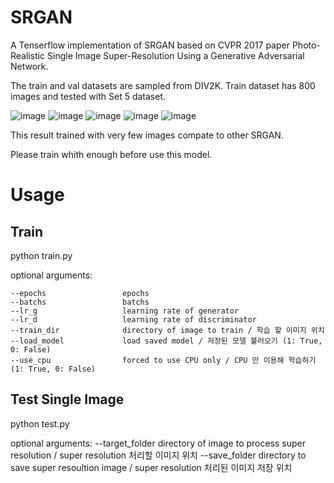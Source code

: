 # SRGAN

A Tenserflow implementation of SRGAN based on CVPR 2017 paper Photo-Realistic Single Image Super-Resolution Using a Generative Adversarial Network.

The train and val datasets are sampled from DIV2K. Train dataset has 800 images and tested with Set 5 dataset.


![image](https://user-images.githubusercontent.com/79778595/210081306-be5392f8-353f-41c6-9d84-a4716b7e21d3.png)
![image](https://user-images.githubusercontent.com/79778595/210081321-e55de866-b0ac-46d9-a66f-72cba553d292.png)
![image](https://user-images.githubusercontent.com/79778595/210081263-6a4c5a45-c629-4d94-9ebd-046d5052582e.png)
![image](https://user-images.githubusercontent.com/79778595/210081281-f3e4e7db-20f7-4d64-af62-6a84ed1203c3.png)
![image](https://user-images.githubusercontent.com/79778595/210081339-a6f30373-37eb-48fa-8447-739e51a0df64.png)

This result trained with very few images compate to other SRGAN.

Please train whith enough before use this model.

# Usage

## Train 
python train.py

optional arguments:
    
    --epochs                 epochs
    --batchs                 batchs
    --lr_g                   learning rate of generator
    --lr_d                   learning rate of discriminator
    --train_dir              directory of image to train / 학습 할 이미지 위치
    --load_model             load saved model / 저장된 모델 불러오기 (1: True, 0: False)
    --use_cpu                forced to use CPU only / CPU 만 이용해 학습하기 (1: True, 0: False)

## Test Single Image
python test.py

optional arguments:
--target_folder         directory of image to process super resolution / super resolution 처리할 이미지 위치
--save_folder           directory to save super resoultion image / super resolution 처리된 이미지 저장 위치



